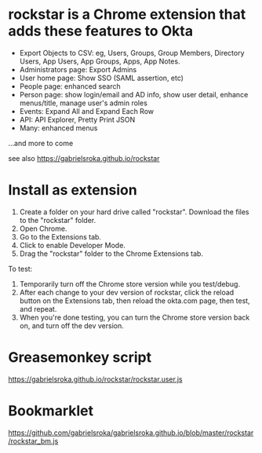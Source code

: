 # rockstar is a Chrome extension that adds these features to Okta
- Export Objects to CSV: eg, Users, Groups, Group Members, Directory Users, App Users, App Groups, Apps, App Notes.
- Administrators page: Export Admins
- User home page: Show SSO (SAML assertion, etc)
- People page: enhanced search
- Person page: show login/email and AD info, show user detail, enhance menus/title, manage user's admin roles
- Events: Expand All and Expand Each Row
- API: API Explorer, Pretty Print JSON
- Many: enhanced menus

...and more to come

see also https://gabrielsroka.github.io/rockstar

# Install as extension
1. Create a folder on your hard drive called "rockstar". Download the files to the "rockstar" folder.
2. Open Chrome.
3. Go to the Extensions tab.
4. Click to enable Developer Mode.
5. Drag the "rockstar" folder to the Chrome Extensions tab.

To test:
1. Temporarily turn off the Chrome store version while you test/debug.
2. After each change to your dev version of rockstar, click the reload button on the Extensions tab, then reload the okta.com page, then test, and repeat.
3. When you're done testing, you can turn the Chrome store version back on, and turn off the dev version.

# Greasemonkey script
https://gabrielsroka.github.io/rockstar/rockstar.user.js

# Bookmarklet
https://github.com/gabrielsroka/gabrielsroka.github.io/blob/master/rockstar/rockstar_bm.js
